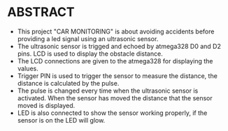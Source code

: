 # ABSTRACT

* This project "CAR MONITORING" is about avoiding accidents before providing a led signal using an ultrasonic sensor. 
* The ultrasonic sensor is trigged and echoed by atmega328 D0 and D2 pins. LCD is used to display the obstacle distance. 
* The LCD connections are given to the atmega328 for displaying the values. 
* Trigger PIN is used to trigger the sensor to measure the distance, the distance is calculated by the pulse. 
* The pulse is changed every time when the ultrasonic sensor is activated. When the sensor has moved the distance that the sensor moved is displayed. 
* LED is also connected to show the sensor working properly, if the sensor is on the LED will glow.
